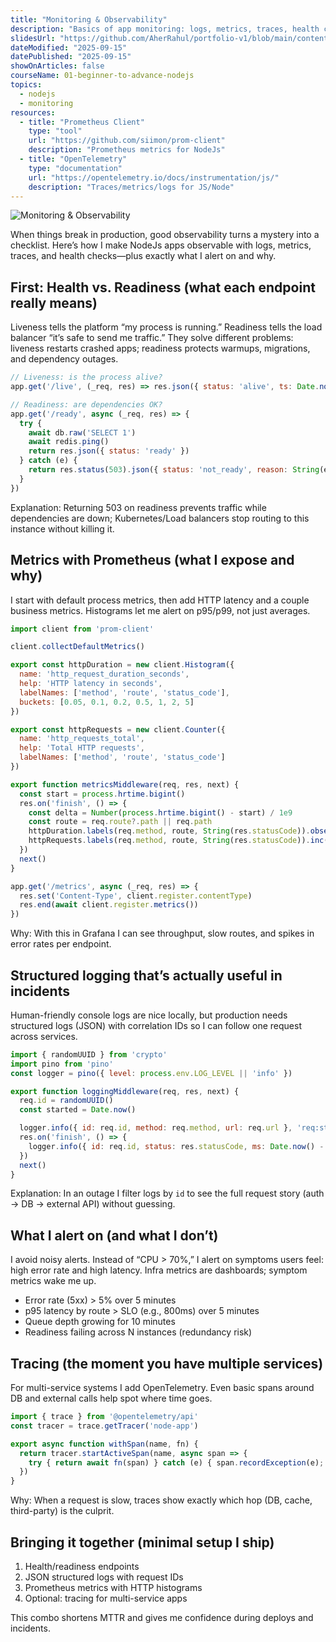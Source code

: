```yaml
---
title: "Monitoring & Observability"
description: "Basics of app monitoring: logs, metrics, traces, health checks, alerts; integrating popular tools and exposing Prometheus metrics."
slidesUrl: "https://github.com/AherRahul/portfolio-v1/blob/main/content/articles"
dateModified: "2025-09-15"
datePublished: "2025-09-15"
showOnArticles: false
courseName: 01-beginner-to-advance-nodejs
topics:
  - nodejs
  - monitoring
resources:
  - title: "Prometheus Client"
    type: "tool"
    url: "https://github.com/siimon/prom-client"
    description: "Prometheus metrics for NodeJs"
  - title: "OpenTelemetry"
    type: "documentation"
    url: "https://opentelemetry.io/docs/instrumentation/js/"
    description: "Traces/metrics/logs for JS/Node"
---
```


![Monitoring & Observability](https://res.cloudinary.com/duojkrgue/image/upload/v1757930700/Portfolio/nodeJsCourse/33_ihknbh.png)

<!-- # 📖 My Personal Notes – Monitoring & Observability -->

When things break in production, good observability turns a mystery into a checklist. Here’s how I make NodeJs apps observable with logs, metrics, traces, and health checks—plus exactly what I alert on and why.

## First: Health vs. Readiness (what each endpoint really means)

Liveness tells the platform “my process is running.” Readiness tells the load balancer “it’s safe to send me traffic.” They solve different problems: liveness restarts crashed apps; readiness protects warmups, migrations, and dependency outages.

```js
// Liveness: is the process alive?
app.get('/live', (_req, res) => res.json({ status: 'alive', ts: Date.now() }))

// Readiness: are dependencies OK?
app.get('/ready', async (_req, res) => {
  try {
    await db.raw('SELECT 1')
    await redis.ping()
    return res.json({ status: 'ready' })
  } catch (e) {
    return res.status(503).json({ status: 'not_ready', reason: String(e) })
  }
})
```

Explanation: Returning 503 on readiness prevents traffic while dependencies are down; Kubernetes/Load balancers stop routing to this instance without killing it.

## Metrics with Prometheus (what I expose and why)

I start with default process metrics, then add HTTP latency and a couple business metrics. Histograms let me alert on p95/p99, not just averages.

```js
import client from 'prom-client'

client.collectDefaultMetrics()

export const httpDuration = new client.Histogram({
  name: 'http_request_duration_seconds',
  help: 'HTTP latency in seconds',
  labelNames: ['method', 'route', 'status_code'],
  buckets: [0.05, 0.1, 0.2, 0.5, 1, 2, 5]
})

export const httpRequests = new client.Counter({
  name: 'http_requests_total',
  help: 'Total HTTP requests',
  labelNames: ['method', 'route', 'status_code']
})

export function metricsMiddleware(req, res, next) {
  const start = process.hrtime.bigint()
  res.on('finish', () => {
    const delta = Number(process.hrtime.bigint() - start) / 1e9
    const route = req.route?.path || req.path
    httpDuration.labels(req.method, route, String(res.statusCode)).observe(delta)
    httpRequests.labels(req.method, route, String(res.statusCode)).inc()
  })
  next()
}

app.get('/metrics', async (_req, res) => {
  res.set('Content-Type', client.register.contentType)
  res.end(await client.register.metrics())
})
```

Why: With this in Grafana I can see throughput, slow routes, and spikes in error rates per endpoint.

## Structured logging that’s actually useful in incidents

Human-friendly console logs are nice locally, but production needs structured logs (JSON) with correlation IDs so I can follow one request across services.

```js
import { randomUUID } from 'crypto'
import pino from 'pino'
const logger = pino({ level: process.env.LOG_LEVEL || 'info' })

export function loggingMiddleware(req, res, next) {
  req.id = randomUUID()
  const started = Date.now()

  logger.info({ id: req.id, method: req.method, url: req.url }, 'req:start')
  res.on('finish', () => {
    logger.info({ id: req.id, status: res.statusCode, ms: Date.now() - started }, 'req:end')
  })
  next()
}
```

Explanation: In an outage I filter logs by `id` to see the full request story (auth → DB → external API) without guessing.

## What I alert on (and what I don’t)

I avoid noisy alerts. Instead of “CPU > 70%,” I alert on symptoms users feel: high error rate and high latency. Infra metrics are dashboards; symptom metrics wake me up.

- Error rate (5xx) > 5% over 5 minutes
- p95 latency by route > SLO (e.g., 800ms) over 5 minutes
- Queue depth growing for 10 minutes
- Readiness failing across N instances (redundancy risk)

## Tracing (the moment you have multiple services)

For multi-service systems I add OpenTelemetry. Even basic spans around DB and external calls help spot where time goes.

```js
import { trace } from '@opentelemetry/api'
const tracer = trace.getTracer('node-app')

export async function withSpan(name, fn) {
  return tracer.startActiveSpan(name, async span => {
    try { return await fn(span) } catch (e) { span.recordException(e); throw e } finally { span.end() }
  })
}
```

Why: When a request is slow, traces show exactly which hop (DB, cache, third-party) is the culprit.

## Bringing it together (minimal setup I ship)

1) Health/readiness endpoints
2) JSON structured logs with request IDs
3) Prometheus metrics with HTTP histograms
4) Optional: tracing for multi-service apps

This combo shortens MTTR and gives me confidence during deploys and incidents.


